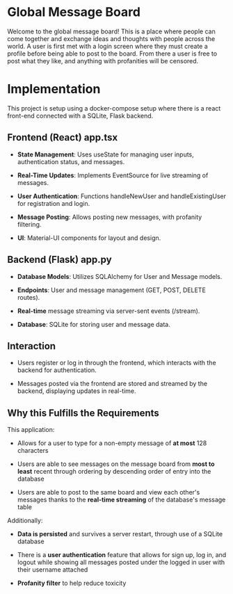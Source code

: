 

# Global Message Board
Welcome to the global message board! This is a place where people can come together and exchange ideas and thoughts with people across the world. A user is first met with a login screen where they must create a profile before being able to post to the board. From there a user is free to post what they like, and anything with profanities will be censored.

# Implementation
This project is setup using a docker-compose setup where there is a react front-end connected with a SQLite, Flask backend. 


## Frontend (React) app.tsx
* **State Management**: Uses useState for managing user inputs, authentication status, and messages.
  
* **Real-Time Updates**: Implements EventSource for live streaming of messages.
  
* **User Authentication**: Functions handleNewUser and handleExistingUser for registration and login.
  
* **Message Posting**: Allows posting new messages, with profanity filtering.
  
* **UI**: Material-UI components for layout and design.

## Backend (Flask) app.py
* **Database Models**: Utilizes SQLAlchemy for User and Message models.
  
* **Endpoints**: User and message management (GET, POST, DELETE routes).
  
* **Real-time** message streaming via server-sent events (/stream).
  
* **Database**: SQLite for storing user and message data.
  
## Interaction
* Users register or log in through the frontend, which interacts with the backend for authentication.

* Messages posted via the frontend are stored and streamed by the backend, displaying updates in real-time.

## Why this Fulfills the Requirements
This application:
* Allows for a user to type for a non-empty message of **at most** 128 characters
  
* Users are able to see messages on the message board from **most to least** recent through ordering by descending order of entry into the database
  
* Users are able to post to the same board and view each other's messages thanks to the **real-time streaming** of the database's message table
  
Additionally: 
* **Data is persisted** and survives a server restart, through use of a SQLite database
  
* There is a **user authentication** feature that allows for sign up, log in, and logout while showing all messages posted under the logged in user with their username attached
  
* **Profanity filter** to help reduce toxicity
